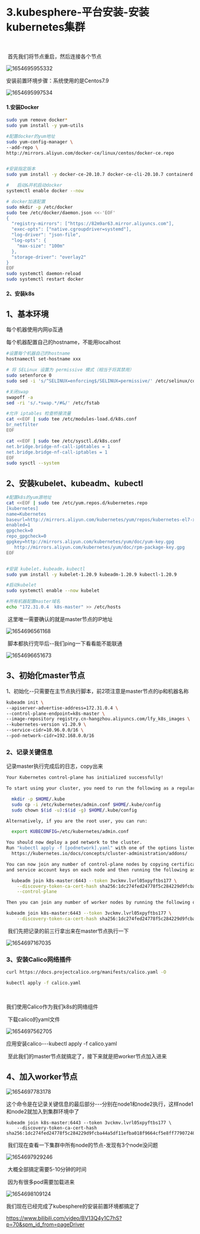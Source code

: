 # 3.kubesphere-平台安装-安装kubernetes集群

​	

​		首先我们将节点重启，然后连接各个节点

![1654695955332](../../.vuepress/public/images/1654695955332.png)



安装前置环境步骤：系统使用的是Centos7.9

![1654695997534](../../.vuepress/public/images/1654695997534.png)





#### 1.安装Docker

```bash
sudo yum remove docker*
sudo yum install -y yum-utils

#配置docker的yum地址
sudo yum-config-manager \
--add-repo \
http://mirrors.aliyun.com/docker-ce/linux/centos/docker-ce.repo


#安装指定版本
sudo yum install -y docker-ce-20.10.7 docker-ce-cli-20.10.7 containerd.io-1.4.6

#	启动&开机启动docker
systemctl enable docker --now

# docker加速配置
sudo mkdir -p /etc/docker
sudo tee /etc/docker/daemon.json <<-'EOF'
{
  "registry-mirrors": ["https://82m9ar63.mirror.aliyuncs.com"],
  "exec-opts": ["native.cgroupdriver=systemd"],
  "log-driver": "json-file",
  "log-opts": {
    "max-size": "100m"
  },
  "storage-driver": "overlay2"
}
EOF
sudo systemctl daemon-reload
sudo systemctl restart docker
```





#### 2、安装k8s



## 1、基本环境

每个机器使用内网ip互通

每个机器配置自己的hostname，不能用localhost

```bash
#设置每个机器自己的hostname
hostnamectl set-hostname xxx

# 将 SELinux 设置为 permissive 模式（相当于将其禁用）
sudo setenforce 0
sudo sed -i 's/^SELINUX=enforcing$/SELINUX=permissive/' /etc/selinux/config

#关闭swap
swapoff -a  
sed -ri 's/.*swap.*/#&/' /etc/fstab

#允许 iptables 检查桥接流量
cat <<EOF | sudo tee /etc/modules-load.d/k8s.conf
br_netfilter
EOF

cat <<EOF | sudo tee /etc/sysctl.d/k8s.conf
net.bridge.bridge-nf-call-ip6tables = 1
net.bridge.bridge-nf-call-iptables = 1
EOF
sudo sysctl --system
```



## 2、安装kubelet、kubeadm、kubectl

```bash
#配置k8s的yum源地址
cat <<EOF | sudo tee /etc/yum.repos.d/kubernetes.repo
[kubernetes]
name=Kubernetes
baseurl=http://mirrors.aliyun.com/kubernetes/yum/repos/kubernetes-el7-x86_64
enabled=1
gpgcheck=0
repo_gpgcheck=0
gpgkey=http://mirrors.aliyun.com/kubernetes/yum/doc/yum-key.gpg
   http://mirrors.aliyun.com/kubernetes/yum/doc/rpm-package-key.gpg
EOF


#安装 kubelet，kubeadm，kubectl
sudo yum install -y kubelet-1.20.9 kubeadm-1.20.9 kubectl-1.20.9

#启动kubelet
sudo systemctl enable --now kubelet

#所有机器配置master域名
echo "172.31.0.4  k8s-master" >> /etc/hosts
```

​	这里唯一需要确认的就是master节点的IP地址

![1654696561168](../../.vuepress/public/images/1654696561168.png)



​		脚本都执行完毕后--我们ping一下看看能不能联通

![1654696651673](../../.vuepress/public/images/1654696651673.png)





## 3、初始化master节点

​	1、初始化--只需要在主节点执行脚本，前2项注意是master节点的ip和机器名称

```bash
kubeadm init \
--apiserver-advertise-address=172.31.0.4 \
--control-plane-endpoint=k8s-master \
--image-repository registry.cn-hangzhou.aliyuncs.com/lfy_k8s_images \
--kubernetes-version v1.20.9 \
--service-cidr=10.96.0.0/16 \
--pod-network-cidr=192.168.0.0/16
```







### 2、记录关键信息

记录master执行完成后的日志，copy出来

```bash
Your Kubernetes control-plane has initialized successfully!

To start using your cluster, you need to run the following as a regular user:

  mkdir -p $HOME/.kube
  sudo cp -i /etc/kubernetes/admin.conf $HOME/.kube/config
  sudo chown $(id -u):$(id -g) $HOME/.kube/config

Alternatively, if you are the root user, you can run:

  export KUBECONFIG=/etc/kubernetes/admin.conf

You should now deploy a pod network to the cluster.
Run "kubectl apply -f [podnetwork].yaml" with one of the options listed at:
  https://kubernetes.io/docs/concepts/cluster-administration/addons/

You can now join any number of control-plane nodes by copying certificate authorities
and service account keys on each node and then running the following as root:

  kubeadm join k8s-master:6443 --token 3vckmv.lvrl05xpyftbs177 \
    --discovery-token-ca-cert-hash sha256:1dc274fed24778f5c284229d9fcba44a5df11efba018f9664cf5e8ff77907240 \
    --control-plane 

Then you can join any number of worker nodes by running the following on each as root:

kubeadm join k8s-master:6443 --token 3vckmv.lvrl05xpyftbs177 \
    --discovery-token-ca-cert-hash sha256:1dc274fed24778f5c284229d9fcba44a5df11efba018f9664cf5e8ff77907240
```



​	我们先把记录的前三行拿出来在master节点执行一下

![1654697167035](../../.vuepress/public/images/1654697167035.png)















### 3、安装Calico网络插件

```bash
curl https://docs.projectcalico.org/manifests/calico.yaml -O

kubectl apply -f calico.yaml
```

​	

我们使用Calico作为我们k8s的网络组件

​	下载calico的yaml文件

![1654697562705](../../.vuepress/public/images/1654697562705.png)



应用安装calico---kubectl apply -f calico.yaml



​	至此我们的master节点就搞定了，接下来就是把worker节点加入进来



## 4、加入worker节点

![1654697783178](../../.vuepress/public/images/1654697783178.png)

​	这个命令是在记录关键信息的最后部分---分别在node1和node2执行，这样node1和node2就加入到集群环境中了

```
kubeadm join k8s-master:6443 --token 3vckmv.lvrl05xpyftbs177 \
    --discovery-token-ca-cert-hash sha256:1dc274fed24778f5c284229d9fcba44a5df11efba018f9664cf5e8ff77907240
```



​	我们现在查看一下集群中所有node的节点-发现有3个node没问题

![1654697929246](../../.vuepress/public/images/1654697929246.png)



​	大概全部搞定需要5-10分钟的时间

​	因为有很多pod需要加载进来

![1654698109124](../../.vuepress/public/images/1654698109124.png)





我们现在已经完成了kubesphere的安装前置环境都搞定了







https://www.bilibili.com/video/BV13Q4y1C7hS?p=70&spm_id_from=pageDriver









































































































